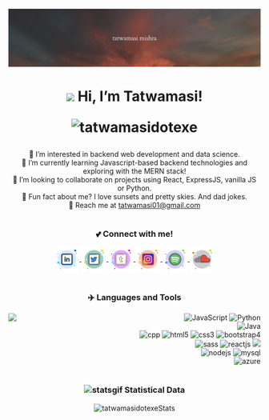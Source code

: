 <!-- BANNER -->
![](channelHeaderMin.png)
<div align='center'>
  <h1><img src="https://raw.githubusercontent.com/MartinHeinz/MartinHeinz/master/wave.gif" width="30px"> Hi, I’m Tatwamasi!<br/>
    <p align="center"> <img src="https://komarev.com/ghpvc/?username=tatwamasidotexe&label=Profile%20Views&color=ed7309&style=flat" alt="tatwamasidotexe" /> </p>
  </h1>

  👀 I’m interested in backend web development and data science. </br>
  🌱 I’m currently learning Javascript-based backend technologies and exploring with the MERN stack! </br>
  💞️ I’m looking to collaborate on projects using React, ExpressJS, vanilla JS or Python. </br>
  🌈 Fun fact about me? I love sunsets and pretty skies. And dad jokes. </br>
  📧 Reach me at tatwamasi01@gmail.com

 # <h3>💕 Connect with me!</h3>
<!-- icons from icons8  -->
  <div>
    <a href="https://www.linkedin.com/in/tatwamasi-mishra-01">
      <img align="center"   src="https://raw.githubusercontent.com/tatwamasidotexe/tatwamasidotexe/main/img/linkedin.svg" alt="LinkedIn | tatwamasi-01" width="50px"/>
    </a>
    <a href="https://twitter.com/jooningat4am">
      <img align="center"   src="https://raw.githubusercontent.com/tatwamasidotexe/tatwamasidotexe/main/img/twitter.svg" alt="Twitter | @jooningat4am" width="50px"/>
    </a>
    <a href="https://www.tumblr.com/blog/jooningat4am">
      <img align="center"   src="https://raw.githubusercontent.com/tatwamasidotexe/tatwamasidotexe/main/img/tumblr.svg" alt="Tumblr | @jooningat4am" width="50px"/>
    </a>
    <a href="https://www.instagram.com/_ashadeofblack/">
      <img align="center"   src="https://raw.githubusercontent.com/tatwamasidotexe/tatwamasidotexe/main/img/instagram.svg" alt="Instagram | @_ashadeofblack" width="50px"/>
    </a>
    <a href="https://open.spotify.com/user/kthxnpjjjimxrbrmpywdliofu">
      <img align="center"   src="https://raw.githubusercontent.com/tatwamasidotexe/tatwamasidotexe/main/img/spotify.svg" alt="Spotify | tatwamasi mishra" width="50px"/>
    </a>
    <a href="https://soundcloud.com/tatwamasi-mishra-316954338">
      <img align="center"   src="https://raw.githubusercontent.com/tatwamasidotexe/tatwamasidotexe/main/img/soundcloud.svg" alt="Soundcloud | @jooning@4am" width="50px"/>
    </a>
  </div>
  
</div>  

# <h3 align=center>✈️ Languages and Tools</h3>
<img align=left src="https://user-images.githubusercontent.com/72276849/168524845-5012d90a-4197-4b3a-8335-bab281b5a67a.gif" width=310px/>
<div align=right>
  <img src="https://img.icons8.com/color/48/000000/javascript--v1.png" alt="JavaScript" width="50px"/>
  <img src="https://img.icons8.com/color/50/000000/python--v1.png" alt="Python" width="50px"/>
  <img src="https://img.icons8.com/color/50/000000/java-coffee-cup-logo--v1.png" alt="Java" width="50px"/><br/>
  <img src="https://img.icons8.com/external-tal-revivo-shadow-tal-revivo/100/000000/external-cplusplus-a-general-purpose-descriptive-programming-computer-language-logo-shadow-tal-revivo.png" alt="cpp" width="45px"/>
  <img src="https://img.icons8.com/color/50/000000/html-5--v2.png" alt="html5" width="50px"/>
  <img src="https://img.icons8.com/color/50/000000/css3.png" alt="css3" width="50px"/>
  <img src="https://img.icons8.com/color/50/000000/bootstrap.png" alt="bootstrap4" width="50px"/><br/>
  <img src="https://img.icons8.com/color/50/000000/sass.png" alt="sass" width="50px"/>
  <img src="https://img.icons8.com/office/50/000000/react.png" alt="reactjs" width="50px"/> 
  <img src="https://img.icons8.com/ios-filled/50/207DFF/php-logo.png"><br/>
  <img src="https://img.icons8.com/fluent/48/000000/node-js.png" alt="nodejs" width="50px"/>
  <img src="https://img.icons8.com/color/50/000000/mysql-logo.png" alt="mysql" width="50px"/> <br/>   
  <img src="https://img.icons8.com/color/50/000000/azure-1.png" alt="azure" width="50px"/>
</div>

# <h3 align=center><img src="https://user-images.githubusercontent.com/72276849/168531287-55836bfc-9a91-4eb8-9b64-4c775a4340e3.gif" alt="statsgif" width="20px"/> Statistical Data</h3>
<p align=center><img align="center"
    src="https://github-readme-stats.vercel.app/api/top-langs?username=tatwamasidotexe&show_icons=true&locale=en&bg_color=0d1117&text_color=ffffff&layout=compact"
    alt="tatwamasidotexeStats" 
    bg_color=#808080/>
</p>
